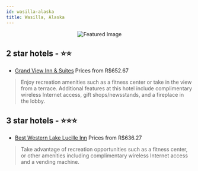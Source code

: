 ```yaml
---
id: wasilla-alaska
title: Wasilla, Alaska
---
```


<center><img src="https://i.travelapi.com/hotels/1000000/10000/8700/8612/06a3dde3_z.jpg" alt="Featured Image" /></center>


##  2 star hotels - ⭐️⭐️

-    [Grand View Inn & Suites](https://us.hurb.com/hotels/wasilla/grand-view-inn-suites-JNP-JP990614?cmp=18055) Prices from R$652.67
   > Enjoy recreation amenities such as a fitness center or take in the view from a terrace. Additional features at this hotel include complimentary wireless Internet access, gift shops/newsstands, and a fireplace in the lobby.

##  3 star hotels - ⭐️⭐️⭐️

-    [Best Western Lake Lucille Inn](https://us.hurb.com/hotels/wasilla/best-western-lake-lucille-inn-JNP-JP092994?cmp=18055) Prices from R$636.27
   > Take advantage of recreation opportunities such as a fitness center, or other amenities including complimentary wireless Internet access and a vending machine.
